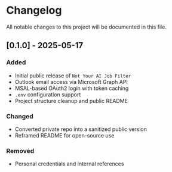 # Changelog

All notable changes to this project will be documented in this file.

## [0.1.0] - 2025-05-17
### Added
- Initial public release of `Not Your AI Job Filter`
- Outlook email access via Microsoft Graph API
- MSAL-based OAuth2 login with token caching
- `.env` configuration support
- Project structure cleanup and public README

### Changed
- Converted private repo into a sanitized public version
- Reframed README for open-source use

### Removed
- Personal credentials and internal references
